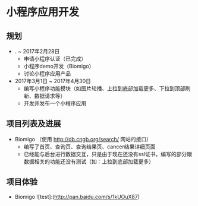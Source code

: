 
小程序应用开发
=========================================
## 规划
* . ~ 2017年2月28日
  - 申请小程序认证（已完成）
  - 小程序demo开发（Biomigo）
  - 讨论小程序应用产品
* 2017年3月1日 ~ 2017年4月30日
  - 编写小程序功能模块（如图片轮播、上拉到底部加载更多、下拉到顶部刷新、数据请求等）
  - 开发并发布一个小程序应用
  
## 项目列表及进展
* Biomigo （使用 http://db.cngb.org/search/ 网站的接口）
  - 编写了首页、查询页、查询结果页、cancer结果详细页面 
  - 已经能与后台进行数据交互，只是由于现在还没有ssl证书，编写的部分跟数据相关的功能还没有测试（如：上拉到底部加载更多）

## 项目体验
* Biomigo 
  ![test]:(http://pan.baidu.com/s/1kUOuX87)


